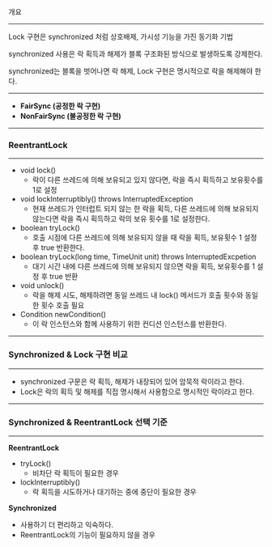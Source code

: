 개요

---

Lock 구현은 synchronized 처럼 상호배제, 가시성 기능을 가진 동기화 기법

synchronized 사용은 락 획득과 해제가 블록 구조화된 방식으로 발생하도록 강제한다.

synchronized는 블록을 벗어나면 락 해제, Lock 구현은 명시적으로 락을 해제해야 한다.

---

- **FairSync (공정한 락 구현)**
- **NonFairSync (불공정한 락 구현)**

---

### ReentrantLock

---

- void lock()
    - 락이 다른 쓰레드에 의해 보유되고 있지 않다면, 락을 즉시 획득하고 보유횟수를 1로 설정
- void lockInterruptibly() throws InterruptedException
    - 현재 쓰레드가 인터럽트 되지 않는 한 락을 획득,
      다른 쓰레드에 의해 보유되지 않는다면 락을 즉시 획득하고 락의 보유 횟수를 1로 설정한다.
- boolean tryLock()
    - 호출 시점에 다른 쓰레드에 의해 보유되지 않을 때 락을 획득, 보유횟수 1 설정 후 true 반환한다.
- boolean tryLock(long time, TimeUnit unit) throws InterruptedExcpetion
    - 대기 시간 내에 다른 쓰레드에 의해 보유되지 않으면 락을 획득, 보유횟수를 1 설정 후 true 반환
- void unlock()
    - 락을 해제 시도, 해제하려면 동일 쓰레드 내 lock() 메서드가 호출 횟수와 동일한 횟수 호출 필요
- Condition newCondition()
    - 이 락 인스턴스와 함께 사용하기 위한 컨디션 인스턴스를 반환한다.

---

### Synchronized & Lock 구현 비교

---

- synchronized 구문은 락 획득, 해제가 내장되어 있어 암묵적 락이라고 한다.
- Lock은 락의 획득 및 해제를 직접 명시해서 사용함으로 명시적인 락이라고 한다.

---

### Synchronized & ReentrantLock 선택 기준

---

**ReentrantLock**

- tryLock()
    - 비차단 락 획득이 필요한 경우
- lockInterruptibly()
    - 락 획득을 시도하거나 대기하는 중에 중단이 필요한 경우

**Synchronized**

- 사용하기 더 편리하고 익숙하다.
- ReentrantLock의 기능이 필요하지 않을 경우